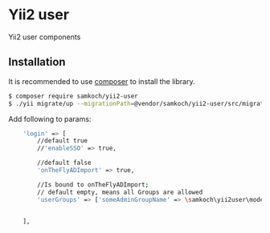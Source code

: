 Yii2 user
=========

Yii2 user components

## Installation

It is recommended to use [composer](https://getcomposer.org) to install the library.

```bash
$ composer require samkoch/yii2-user
$ ./yii migrate/up --migrationPath=@vendor/samkoch/yii2-user/src/migrations
```
Add following to params:

```bash
    'login' => [
        //default true
        //'enableSSO' => true,

        //default false
        'onTheFlyADImport' => true,

        //Is bound to onTheFlyADImport;
        // default empty, means all Groups are allowed
        'userGroups' => ['someAdminGroupName' => \samkoch\yii2user\models\User::USERGROUP_ADMIN],


    ],
```
